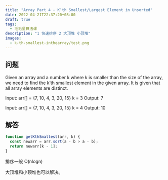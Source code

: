 ```yaml
---
title: "Array Part 4 - K’th Smallest/Largest Element in Unsorted"
date: 2022-04-21T22:37:20+08:00
draft: true
tags:
  - 毛毛星算法课
description: "1 快速排序 2 大顶堆 小顶堆"
images:
  - k-th-smallest-inthearray/test.png
---
```


## 问题

Given an array and a number k where k is smaller than the size of the array, we need to find the k’th smallest element in the given array. It is given that all array elements are distinct.

Input: arr[] = {7, 10, 4, 3, 20, 15}
k = 3
Output: 7

Input: arr[] = {7, 10, 4, 3, 20, 15}
k = 4
Output: 10

## 解答

```ts
function getKthSmallest(arr, k) {
  const newarr = arr.sort(a - b > a - b);
  return newarr[k - 1];
}
```

排序一般 O(nlogn)

大顶堆和小顶堆也可以解决。

